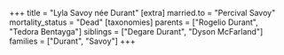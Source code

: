 +++
title = "Lyla Savoy née Durant"
[extra]
married.to = "Percival Savoy"
mortality_status = "Dead"
[taxonomies]
parents = ["Rogelio Durant", "Tedora Bentayga"]
siblings = ["Degare Durant", "Dyson McFarland"]
families = ["Durant", "Savoy"]
+++
